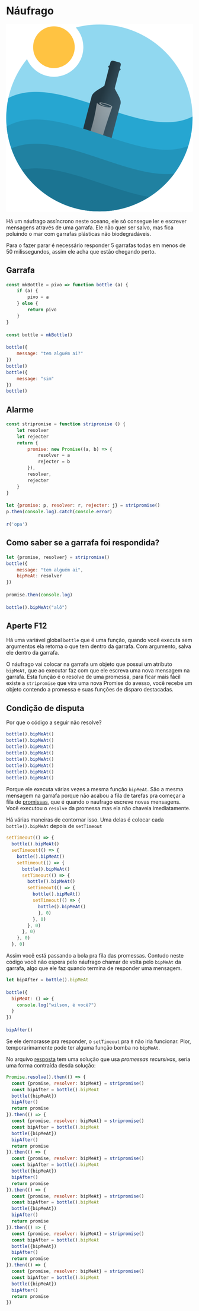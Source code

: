 # Náufrago
![bottle](bottle.png)

Há um náufrago assíncrono neste oceano, ele só consegue ler e escrever mensagens através de uma garrafa. Ele não quer ser salvo, mas fica poluindo o mar com garrafas plásticas não biodegradáveis. 

Para o fazer parar é necessário responder 5 garrafas todas em menos de 50 milissegundos, assim ele acha que estão chegando perto.

## Garrafa
```javascript
const mkBottle = pivo => function bottle (a) {
    if (a) {
        pivo = a
    } else {
        return pivo
    }
}

const bottle = mkBottle()

bottle({
    message: "tem alguém ai?"
})
bottle()
bottle({
    message: "sim"
})
bottle()
```

## Alarme
```javascript
const stripromise = function stripromise () {
    let resolver
    let rejecter
    return {
        promise: new Promise((a, b) => {
            resolver = a
            rejecter = b
        }),
        resolver,
        rejecter
    }
}

let {promise: p, resolver: r, rejecter: j} = stripromise()
p.then(console.log).catch(console.error)

r('opa')
```

## Como saber se a garrafa foi respondida?
```javascript
let {promise, resolver} = stripromise()
bottle({
    message: "tem alguém ai",
    bipMeAt: resolver
})

promise.then(console.log)

bottle().bipMeAt("alô")
```

## Aperte F12
<script src="naufrago.js" defer></script>
Há uma variável global `bottle` que é uma função, quando você executa sem argumentos ela retorna o que tem dentro da garrafa. Com argumento, salva ele dentro da garrafa.

O náufrago vai colocar na garrafa um objeto que possui um atributo `bipMeAt`, que ao executar faz com que ele escreva uma nova mensagem na garrafa. Esta função é o resolve de uma promessa, para ficar mais fácil existe a `stripromise` que vira uma nova Promise do avesso, você recebe um objeto contendo a promessa e suas funções de disparo destacadas.

## Condição de disputa
Por que o código a seguir não resolve?
```javascript
bottle().bipMeAt()
bottle().bipMeAt()
bottle().bipMeAt()
bottle().bipMeAt()
bottle().bipMeAt()
bottle().bipMeAt()
bottle().bipMeAt()
bottle().bipMeAt()
```
Porque ele executa várias vezes a mesma função `bipMeAt`. São a mesma mensagem na garrafa porque não acabou a fila de tarefas pra começar a fila de [promissas](https://abc.danch.me/microtasks-macrotasks-more-on-the-event-loop-881557d7af6f), que é quando o naufrago escreve novas mensagens. Você executou o `resolve` da promessa mas ela não chaveia imediatamente.

Há várias maneiras de contornar isso. Uma delas é colocar cada `bottle().bipMeAt` depois de `setTimeout`
```javascript
setTimeout(() => {
  bottle().bipMeAt()
  setTimeout(() => {
    bottle().bipMeAt()
    setTimeout(() => {
      bottle().bipMeAt()
      setTimeout(() => {
        bottle().bipMeAt()
        setTimeout(() => {
          bottle().bipMeAt()
          setTimeout(() => {
            bottle().bipMeAt()
            }, 0)
          }, 0)
        }, 0)
      }, 0)
    }, 0)
  }, 0)
```
Assim você está passando a bola pra fila das promessas. Contudo neste código você não espera pelo náufrago chamar de volta pelo `bipMeAt` da garrafa, algo que ele faz quando termina de responder uma mensagem.
```javascript
let bipAfter = bottle().bipMeAt

bottle({
  bipMeAt: () => {
    console.log("wilson, é você?")
  }
})

bipAfter()
```

Se ele demorasse pra responder, o `setTimeout` pra `0` não iria funcionar. Pior, temporarimamente pode ter alguma função bomba no `bipMeAt`.

No arquivo [resposta](resposta.js) tem uma solução que usa *promessas recursivas*, seria uma forma contraída desda solução:
```javascript
Promise.resolve().then(() => {
  const {promise, resolver: bipMeAt} = stripromise()
  const bipAfter = bottle().bipMeAt
  bottle({bipMeAt})
  bipAfter()
  return promise
}).then(() => {
  const {promise, resolver: bipMeAt} = stripromise()
  const bipAfter = bottle().bipMeAt
  bottle({bipMeAt})
  bipAfter()
  return promise
}).then(() => {
  const {promise, resolver: bipMeAt} = stripromise()
  const bipAfter = bottle().bipMeAt
  bottle({bipMeAt})
  bipAfter()
  return promise
}).then(() => {
  const {promise, resolver: bipMeAt} = stripromise()
  const bipAfter = bottle().bipMeAt
  bottle({bipMeAt})
  bipAfter()
  return promise
}).then(() => {
  const {promise, resolver: bipMeAt} = stripromise()
  const bipAfter = bottle().bipMeAt
  bottle({bipMeAt})
  bipAfter()
  return promise
}).then(() => {
  const {promise, resolver: bipMeAt} = stripromise()
  const bipAfter = bottle().bipMeAt
  bottle({bipMeAt})
  bipAfter()
  return promise
})
```

